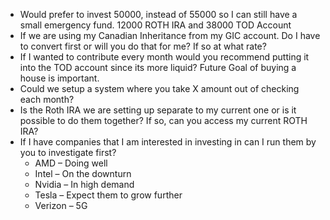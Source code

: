 - Would prefer to invest 50000, instead of 55000 so I can still have a small emergency fund. 12000 ROTH IRA and 38000 TOD Account
- If we are using my Canadian Inheritance from my GIC account. Do I have to convert first or will you do that for me? If so at what rate?
- If I wanted to contribute every month would you recommend putting it into the TOD account since its more liquid? Future Goal of buying a house is important.
- Could we setup a system where you take X amount out of checking each month?
- Is the Roth IRA we are setting up separate to my current one or is it possible to do them together? If so, can you access my current ROTH IRA?
- If I have companies that I am interested in investing in can I run them by you to investigate first?
	- AMD – Doing well
	- Intel – On the downturn
	- Nvidia – In high demand
	- Tesla – Expect them to grow further
	- Verizon – 5G